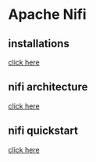# Apache Nifi

## installations

[click here](https://github.com/needforcode/bigdata-essentials/blob/master/nifi-quickstart/installations.md)

## nifi architecture

[click here](https://github.com/needforcode/bigdata-essentials/blob/master/nifi-quickstart/nifi_architecture.md)

## nifi quickstart

[click here](https://github.com/needforcode/bigdata-essentials/blob/master/nifi-quickstart/nifi_quickstart.md)

